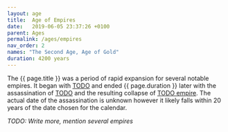 ```yaml
---
layout: age
title:  Age of Empires
date:   2019-06-05 23:37:26 +0100
parent: Ages
permalink: /ages/empires
nav_order: 2
names: "The Second Age, Age of Gold"
duration: 4200 years
---
```


The {{ page.title }} was a period of rapid expansion for several notable empires. It began with [TODO](/404) and ended {{ page.duration }} later with the assassination of [TODO](/404) and the resulting collapse of [TODO empire](/404). The actual date of the assassination is unknown however it likely falls within 20 years of the date chosen for the calendar.

*TODO: Write more, mention several empires*
